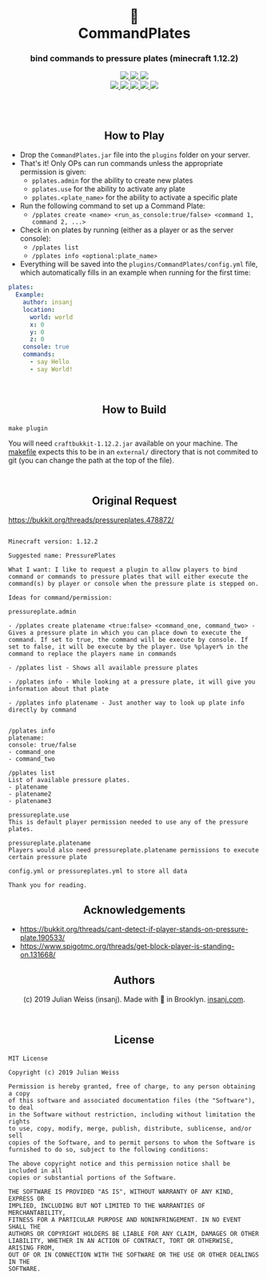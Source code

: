 <h1 align="center">
🏹
<br/>
CommandPlates
</h1>

<h3 align="center">
bind commands to pressure plates (minecraft 1.12.2)
</h3>

<p align="center">
  <a href="https://github.com/insanj/CommandPlates/releases">
    <img src="https://img.shields.io/github/release/insanj/CommandPlates.svg" />
    <img src="https://img.shields.io/github/release-date/insanj/CommandPlates.svg" />
  </a>

  <a href="https://github.com/insanj/CommandPlates/">
    <img src="https://img.shields.io/github/languages/code-size/insanj/CommandPlates.svg" />
  </a>

  <br/>

  <a href="https://github.com/insanj/CommandPlates/blob/master/LICENSE">
    <img src="https://img.shields.io/github/license/insanj/CommandPlates.svg" />
  </a>

  <a href="https://jdk.java.net/">
    <img src="https://img.shields.io/badge/java/jdk-8/1.8.0--131-yellow.svg" />
  </a>

  <a href="https://fabricmc.net/use/">
    <img src="https://img.shields.io/badge/craftbukkit-1.12.2-purple.svg" />
  </a>

  <a href="https://bukkit.org/threads/pressureplates.478872/">
    <img src="https://img.shields.io/badge/💭-Learn%20more%20on%20Bukkit.org-blue.svg" />
  </a>

  <a href="https://github.com/insanj/CommandPlates/releases">
    <img src="https://img.shields.io/badge/🚀-Download%20on%20Github-orange.svg" />
  </a>
</p>

<br/>
<br/>

<h2 align="center">
How to Play
</h2>

- Drop the `CommandPlates.jar` file into the `plugins` folder on your server.
- That's it! Only OPs can run commands unless the appropriate permission is given:
   - `pplates.admin` for the ability to create new plates
   - `pplates.use` for the ability to activate any plate
   - `pplates.<plate_name>` for the ability to activate a specific plate
- Run the following command to set up a Command Plate:
   - `/pplates create <name> <run_as_console:true/false> <command 1, command 2, ...>`
- Check in on plates by running (either as a player or as the server console):
   - `/pplates list`
   - `/pplates info <optional:plate_name>`
- Everything will be saved into the `plugins/CommandPlates/config.yml` file, which automatically fills in an example when running for the first time:

```yaml
plates:
  Example:
    author: insanj
    location:
      world: world
      x: 0
      y: 0
      z: 0
    console: true
    commands:
      - say Hello
      - say World!

```

<br/>

<h2 align="center">
How to Build
</h2>

```
make plugin
```

You will need `craftbukkit-1.12.2.jar` available on your machine. The [makefile](https://github.com/insanj/CommandPlates/blob/master/makefile) expects this to be in an `external/` directory that is not commited to git (you can change the path at the top of the file).

<br/>

<h2 align="center">
Original Request
</h2>

<a href="https://bukkit.org/threads/pressureplates.478872/
">https://bukkit.org/threads/pressureplates.478872/</a>

```

Minecraft version: 1.12.2

Suggested name: PressurePlates

What I want: I like to request a plugin to allow players to bind command or commands to pressure plates that will either execute the command(s) by player or console when the pressure plate is stepped on.

Ideas for command/permission:

pressureplate.admin

- /pplates create platename <true:false> <command_one, command_two> - Gives a pressure plate in which you can place down to execute the command. If set to true, the command will be execute by console. If set to false, it will be execute by the player. Use %player% in the command to replace the players name in commands

- /pplates list - Shows all available pressure plates

- /pplates info - While looking at a pressure plate, it will give you information about that plate

- /pplates info platename - Just another way to look up plate info directly by command


/pplates info
platename:
console: true/false
- command_one
- command_two

/pplates list
List of available pressure plates.
- platename
- platename2
- platename3

pressureplate.use
This is default player permission needed to use any of the pressure plates.

pressureplate.platename
Players would also need pressureplate.platename permissions to execute certain pressure plate

config.yml or pressureplates.yml to store all data

Thank you for reading.
```

<h2 align="center">
Acknowledgements
</h2>

- https://bukkit.org/threads/cant-detect-if-player-stands-on-pressure-plate.190533/
- https://www.spigotmc.org/threads/get-block-player-is-standing-on.131668/

<h2 align="center">
Authors
</h2>

<p align="center">
  (c) 2019 Julian Weiss (insanj). Made with 💚 in Brooklyn. <a href="http://insanj.com">insanj.com</a>.
</p>

<br/>

<h2 align="center">
License
</h2>

```
MIT License

Copyright (c) 2019 Julian Weiss

Permission is hereby granted, free of charge, to any person obtaining a copy
of this software and associated documentation files (the "Software"), to deal
in the Software without restriction, including without limitation the rights
to use, copy, modify, merge, publish, distribute, sublicense, and/or sell
copies of the Software, and to permit persons to whom the Software is
furnished to do so, subject to the following conditions:

The above copyright notice and this permission notice shall be included in all
copies or substantial portions of the Software.

THE SOFTWARE IS PROVIDED "AS IS", WITHOUT WARRANTY OF ANY KIND, EXPRESS OR
IMPLIED, INCLUDING BUT NOT LIMITED TO THE WARRANTIES OF MERCHANTABILITY,
FITNESS FOR A PARTICULAR PURPOSE AND NONINFRINGEMENT. IN NO EVENT SHALL THE
AUTHORS OR COPYRIGHT HOLDERS BE LIABLE FOR ANY CLAIM, DAMAGES OR OTHER
LIABILITY, WHETHER IN AN ACTION OF CONTRACT, TORT OR OTHERWISE, ARISING FROM,
OUT OF OR IN CONNECTION WITH THE SOFTWARE OR THE USE OR OTHER DEALINGS IN THE
SOFTWARE.
```
